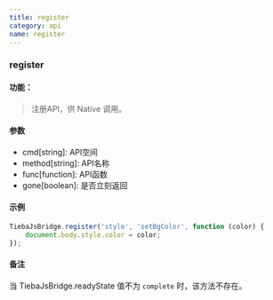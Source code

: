 ```yaml
---
title: register
category: api
name: register
---
```


### register

#### 功能：

>注册API，供 Native 调用。

#### 参数

 - cmd[string]: API空间
 - method[string]: API名称
 - func[function]: API函数
 - gone[boolean]: 是否立刻返回

#### 示例

```javascript
TiebaJsBridge.register('style', 'setBgColor', function (color) {
    document.body.style.color = color;
});
```

#### 备注

当 TiebaJsBridge.readyState 值不为 `complete` 时，该方法不存在。